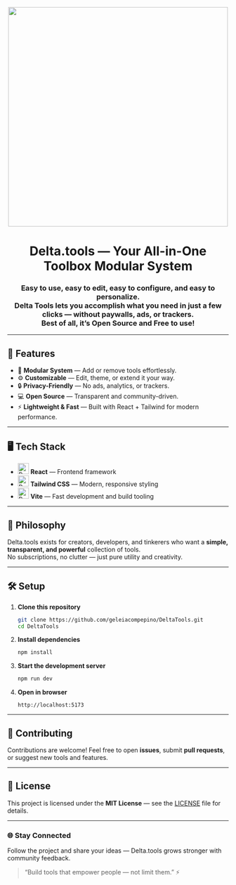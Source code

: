 <p align="center">
  <img src="https://github.com/user-attachments/assets/699c7eff-c64f-4185-a962-d4443d8ec0fb" width="500" height="500"></img>
</p>

<h1 align="center"> Delta.tools — Your All-in-One Toolbox Modular System</h1>

<h3 align="center">
  <b>Easy to use, easy to edit, easy to configure, and easy to personalize.</b><br>
  Delta Tools lets you accomplish what you need in just a few clicks — without <b>paywalls</b>, <b>ads</b>, or <b>trackers</b>.<br>
  Best of all, it’s <b>Open Source</b> and <b>Free to use!</b>
</h3>

---

## 🚀 Features

- 🧰 **Modular System** — Add or remove tools effortlessly.  
- ⚙️ **Customizable** — Edit, theme, or extend it your way.  
- 🔒 **Privacy-Friendly** — No ads, analytics, or trackers.  
- 💻 **Open Source** — Transparent and community-driven.  
- ⚡ **Lightweight & Fast** — Built with React + Tailwind for modern performance.

---

## 🖥️ Tech Stack

- <img alt="React Logo" src="https://raw.githubusercontent.com/marwin1991/profile-technology-icons/refs/heads/main/icons/react.png" width="25"> **React** — Frontend framework  
- <img alt="React Logo" src="https://raw.githubusercontent.com/marwin1991/profile-technology-icons/refs/heads/main/icons/tailwind_css.png" width="25"> **Tailwind CSS** — Modern, responsive styling  
- <img alt="React Logo" src="https://raw.githubusercontent.com/marwin1991/profile-technology-icons/refs/heads/main/icons/vite.png" width="25"> **Vite** — Fast development and build tooling  

---

## 🧠 Philosophy

Delta.tools exists for creators, developers, and tinkerers who want a **simple, transparent, and powerful** collection of tools.  
No subscriptions, no clutter — just pure utility and creativity.

---

## 🛠️ Setup

1. **Clone this repository**
   ```bash
   git clone https://github.com/geleiacompepino/DeltaTools.git
   cd DeltaTools
   ```

2. **Install dependencies**

   ```bash
   npm install
   ```

3. **Start the development server**

   ```bash
   npm run dev
   ```

4. **Open in browser**

   ```
   http://localhost:5173
   ```

---

## 🤝 Contributing

Contributions are welcome!
Feel free to open **issues**, submit **pull requests**, or suggest new tools and features.

---

## 🪪 License

This project is licensed under the **MIT License** — see the [LICENSE](./LICENSE) file for details.

---

### 🌐 Stay Connected

Follow the project and share your ideas — Delta.tools grows stronger with community feedback.

> “Build tools that empower people — not limit them.” ⚡

